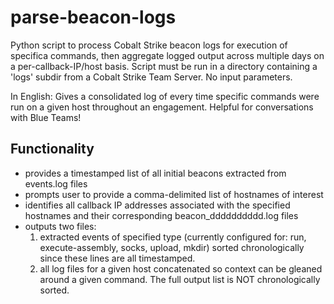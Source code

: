 # parse-beacon-logs

Python script to process Cobalt Strike beacon logs for execution of specifica commands, then aggregate logged output across multiple days on a per-callback-IP/host basis. Script must be run in a directory containing a 'logs' subdir from a Cobalt Strike Team Server. No input parameters.

In English: Gives a consolidated log of every time specific commands were run on a given host throughout an engagement. Helpful for conversations with Blue Teams!

## Functionality
- provides a timestamped list of all initial beacons extracted from events.log files
- prompts user to provide a comma-delimited list of hostnames of interest
- identifies all callback IP addresses associated with the specified hostnames and their corresponding beacon_dddddddddd.log files
- outputs two files:
  1. extracted events of specified type (currently configured for: run, execute-assembly, socks, upload, mkdir) sorted chronologically since these lines are all timestamped.
  2. all log files for a given host concatenated so context can be gleaned around a given command. The full output list is NOT chronologically sorted.
